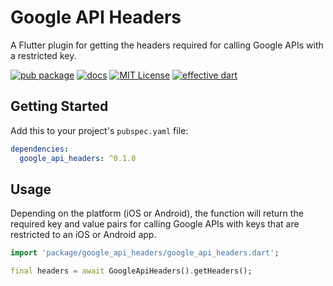 # Google API Headers

A Flutter plugin for getting the headers required for calling Google APIs with a restricted key.

[![pub package](https://img.shields.io/pub/v/google_api_headers.svg)](https://pub.dartlang.org/packages/google_api_headers)
[![docs](https://img.shields.io/badge/docs-latest-blue.svg)](https://pub.dev/documentation/google_api_headers/latest/)
[![MIT License](https://img.shields.io/github/license/zeshuaro/google_api_headers.svg)](https://github.com/zeshuaro/google_api_headers/blob/main/LICENSE)
[![effective dart](https://img.shields.io/badge/style-effective_dart-40c4ff.svg)](https://github.com/tenhobi/effective_dart)

## Getting Started

Add this to your project's `pubspec.yaml` file:

```yml
dependencies:
  google_api_headers: ^0.1.0
```

## Usage

Depending on the platform (iOS or Android), the function will return the required key and value pairs for calling Google APIs with keys that are restricted to an iOS or Android app.

```dart
import 'package/google_api_headers/google_api_headers.dart';

final headers = await GoogleApiHeaders().getHeaders();
```